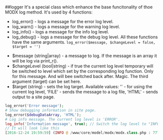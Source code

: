 ##logger
It's a special class which enhance the base funcitonality of thoe MODX log method. It's used by 4 functions:

* log_error() - logs a message for the error log level. 
* log_warn() - logs a message for the warning log level.
* log_info() - logs a message for the info log level.
* log_debug() - logs a message for the debug log level.
All these functions have the same arguments.
```log_error($message, $changeLevel = false, $target = '')```
- $message (string|array) - a message to log. If the message is an array it will be log via print_r(). 
- $changeLevel (bool|string) - if true the current log level temporary will be switched to level which set by the corresponding log function. Only for this message. And will bee switched back after. Magic. The third argument (target) can be set here.
- $target (string) - sets the log target. Available values: '' - for using the current log level, 'FILE' - sends the message to a log file, 'HTML' - sends output to a site page.
```php
log_error('Error message');
# Show debugging information in site page.
log_error($debugDataArray, 'HTML');
# Log info message. The current log level is 'ERROR'.
log_info('Information message', true); // Switch the log level to "INFO" for logging the message and switch it back to "ERROR".
// It will look like this
[2016-12-24 19:59:59] (INFO @ /www/core/model/modx/modx.class.php : 777) Information message
```